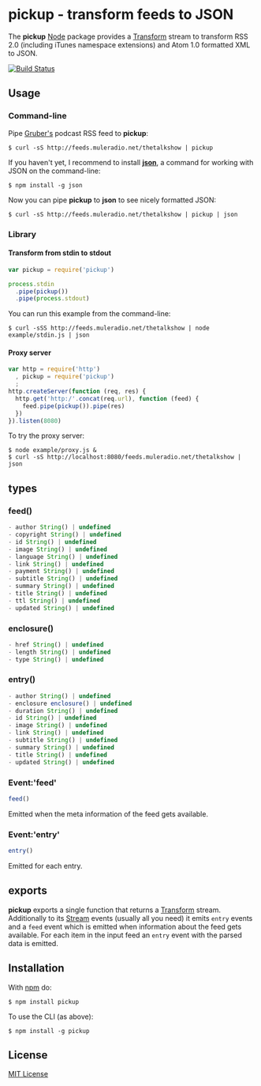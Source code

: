 
# pickup - transform feeds to JSON

The **pickup** [Node](http://nodejs.org/) package provides a [Transform](http://nodejs.org/api/stream.html#stream_class_stream_transform) stream to transform RSS 2.0 (including iTunes namespace extensions) and Atom 1.0 formatted XML to JSON.

[![Build Status](https://secure.travis-ci.org/michaelnisi/pickup.svg)](http://travis-ci.org/michaelnisi/pickup)

## Usage

### Command-line

Pipe [Gruber's](http://daringfireball.net/) podcast RSS feed to **pickup**:

```
$ curl -sS http://feeds.muleradio.net/thetalkshow | pickup
```

If you haven't yet, I recommend to install **[json](https://github.com/trentm/json)**, a command for working with JSON on the command-line:

```
$ npm install -g json
```

Now you can pipe **pickup** to **json** to see nicely formatted JSON:

```
$ curl -sS http://feeds.muleradio.net/thetalkshow | pickup | json
```

### Library

#### Transform from stdin to stdout

```js
var pickup = require('pickup')

process.stdin
  .pipe(pickup())
  .pipe(process.stdout)
```

You can run this example from the command-line:

```
$ curl -sSS http://feeds.muleradio.net/thetalkshow | node example/stdin.js | json
```

#### Proxy server

```js
var http = require('http')
  , pickup = require('pickup')
  ;
http.createServer(function (req, res) {
  http.get('http:/'.concat(req.url), function (feed) {
    feed.pipe(pickup()).pipe(res)
  })
}).listen(8080)
```

To try the proxy server:

```
$ node example/proxy.js &
$ curl -sS http://localhost:8080/feeds.muleradio.net/thetalkshow | json
```

## types

### feed()

```js
- author String() | undefined
- copyright String() | undefined
- id String() | undefined
- image String() | undefined
- language String() | undefined
- link String() | undefined
- payment String() | undefined
- subtitle String() | undefined
- summary String() | undefined
- title String() | undefined
- ttl String() | undefined
- updated String() | undefined
```

### enclosure()

```js
- href String() | undefined
- length String() | undefined
- type String() | undefined
```

### entry()

```js
- author String() | undefined
- enclosure enclosure() | undefined
- duration String() | undefined
- id String() | undefined
- image String() | undefined
- link String() | undefined
- subtitle String() | undefined
- summary String() | undefined
- title String() | undefined
- updated String() | undefined
```

### Event:'feed'
```js
feed()
```
Emitted when the meta information of the feed gets available.

### Event:'entry'
```js
entry()
```
Emitted for each entry.

## exports

**pickup** exports a single function that returns a [Transform](http://nodejs.org/api/stream.html#stream_class_stream_transform) stream. Additionally to its [Stream](http://nodejs.org/api/stream.html) events (usually all you need) it emits `entry` events and a `feed` event which is emitted when information about the feed gets available. For each item in the input feed an `entry` event with the parsed data is emitted.

## Installation

With [npm](https://npmjs.org/package/pickup) do:

```
$ npm install pickup
```

To use the CLI (as above):

```
$ npm install -g pickup
```

## License

[MIT License](https://raw.github.com/michaelnisi/pickup/master/LICENSE)
